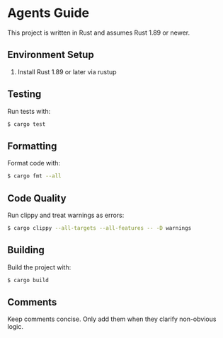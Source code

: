 # Agents Guide

This project is written in Rust and assumes Rust 1.89 or newer.

## Environment Setup

1. Install Rust 1.89 or later via rustup

## Testing

Run tests with:

```sh
$ cargo test
```

## Formatting

Format code with:

```sh
$ cargo fmt --all
```

## Code Quality

Run clippy and treat warnings as errors:

```sh
$ cargo clippy --all-targets --all-features -- -D warnings
```

## Building

Build the project with:

```sh
$ cargo build
```

## Comments

Keep comments concise. Only add them when they clarify non-obvious logic.
